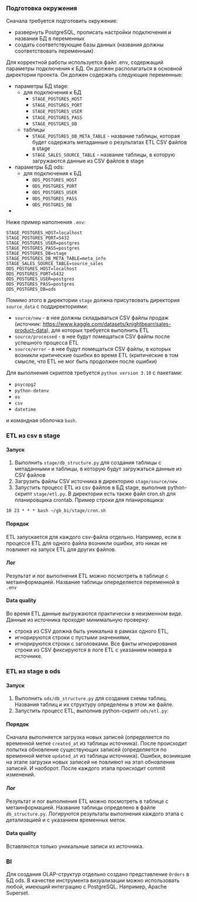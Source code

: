 ### Подготовка окружения
Сначала требуется подготовить окружение:
* развернуть PostgreSQL, прописать настройки подключения и названия БД в переменных 
* создать соответствующие базы данных (названия должны соответствовать переменным).

Для корректной работы используется файл .env, содержащий параметры подключения к БД. Он должен располагаться в основной 
директории проекта. Он должен содержать следующие переменные:
- параметры БД stage:
  - для подключения к БД 
    - `STAGE_POSTGRES_HOST`
    - `STAGE_POSTGRES_PORT`
    - `STAGE_POSTGRES_USER`
    - `STAGE_POSTGRES_PASS`
    - `STAGE_POSTGRES_DB`
  - таблицы
    - `STAGE_POSTGRES_DB_META_TABLE` - название таблицы, которая будет содержать метаданные о результатах ETL CSV файлов в stage
    - `STAGE_SALES_SOURCE_TABLE` - название таблицы, в которую загружаются данные из CSV файлов в stage
- параметры БД ods:
  - для подключения к БД
    - `ODS_POSTGRES_HOST`
    - `ODS_POSTGRES_PORT`
    - `ODS_POSTGRES_USER`
    - `ODS_POSTGRES_PASS`
    - `ODS_POSTGRES_DB`
- 

Ниже пример наполнения `.env`:
```
STAGE_POSTGRES_HOST=localhost
STAGE_POSTGRES_PORT=5432
STAGE_POSTGRES_USER=postgres
STAGE_POSTGRES_PASS=postgres
STAGE_POSTGRES_DB=stage
STAGE_POSTGRES_DB_META_TABLE=meta_info
STAGE_SALES_SOURCE_TABLE=source_sales
ODS_POSTGRES_HOST=localhost
ODS_POSTGRES_PORT=5432
ODS_POSTGRES_USER=postgres
ODS_POSTGRES_PASS=postgres
ODS_POSTGRES_DB=ods
```

Помимо этого в директории `stage` должна присутвовать директория `source_data` с поддиректориями: 
- `source/new` - в нее должны складываться CSV файлы продаж (источник: https://www.kaggle.com/datasets/knightbearr/sales-product-data), для которых требуется выполнить ETL
- `source/processed` - в нее будут помещаться CSV файлы после успешного процесса ETL 
- `source/error` - в нее будут помещаться CSV файлы, в которых возникли критические ошибки во время ETL (критические в том смысле, что ETL не мог быть продолжен после ошибки) 

  
Для выполнения скриптов требуeтся `python version 3.10` с пакетами:
* `psycopg2` 
* `python-dotenv`
* `os`
* `csv`
* `datetime`

и командная оболочка `bash`.

### ETL из csv в stage
#### Запуск
1. Выполнить `stage/db_structure.py` для создания таблицы с метаданными и таблицы, в которую будут загружаться данные из CSV файлов
2. Загрузить файлы CSV источника в директорию `stage/source/new`
3. Запустить процесс ETL из csv файлов в БД stage, выполнив python-скрипт `stage/etl.py`. В директории есть также файл cron.sh для планировщика crontab. Пример строки для планировщика:
```
10 23 * * * bash ~/gb_bi/stage/cron.sh
```
#### Порядок
ETL запускается для каждого csv-файла отдельно. Например, если в процессе ETL для одного файла возникли ошибки, это никак не повлияет на запуск ETL для других файлов. 

#### Лог
Результат и лог выполнения ETL можно посмотреть в таблице с метаинформацией. Название таблицы опеределяется переменной в `.env`

#### Data quality
Во время ETL данные выгружаются практически в неизменном виде. 
Данные из источника проходят минимальную проверку:
  * строка из CSV должна быть уникальна в рамках одного ETL, 
  * игнорируются строки с пустыми значениями, 
  * игнорируются строки с заголовками.
Все факты игнорирования строки из CSV фиксируются в логе ETL с указанием номера в источнике.
  

### ETL из stage в ods
#### Запуск
1. Выполнить `ods/db_structure.py` для создания схемы таблиц. Названия таблиц и их структуру определены в этом же файле.
2. Запустить процесс ETL, выполнив python-скрипт `ods/etl.py`:

#### Порядок
Сначала выполняется загрузка новых записей (определяется по временной метке `created_at` из таблицы источника).
После происходит попытка обновление существующих записей (определяется по временной метке `updated_at` из таблицы источника).
Ошибки, возникшие на этапе загрузки новых записей не повлияют на этап обновления записей. И наоборот.
После каждого этапа происходит commit изменений.

#### Лог
Результат и лог выполнения ETL можно посмотреть в таблице с метаинформацией. Название таблицы определено в файле `db_structure.py`.
Логируются результаты выполнения каждого этапа с детализацией и с указанием временных меток.

#### Data quality
Вставляются только уникальные записи из источника.

### BI
Для создания OLAP-структур отдельно создано представление `Orders` в БД ods. 
В качестве инструмента визуализации можно использовать любой, имеющий интеграцию с PostgreSQL.
Например, Apache Superset.